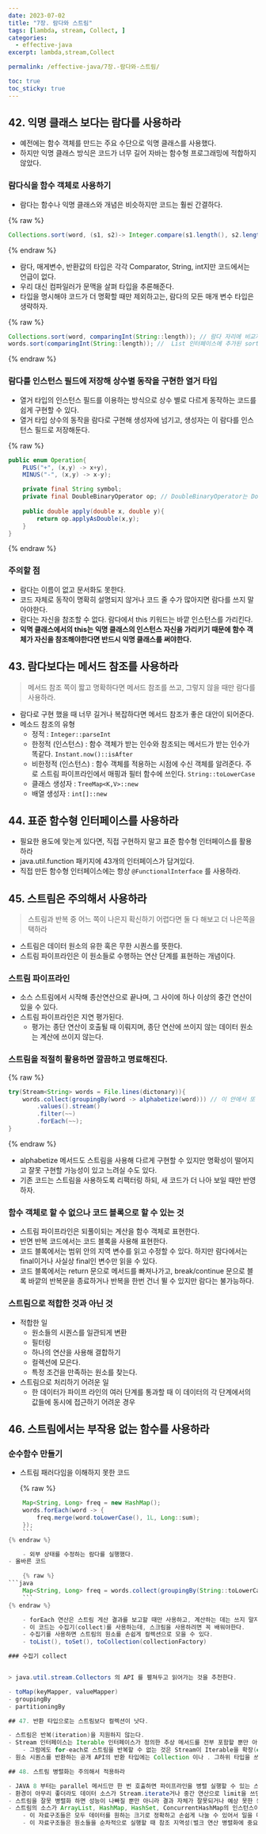 ```yaml
---
date: 2023-07-02
title: "7장. 람다와 스트림"
tags: [lambda, stream, Collect, ]
categories:
  - effective-java
excerpt: lambda,stream,Collect

permalink: /effective-java/7장.-람다와-스트림/

toc: true
toc_sticky: true
---
```



## 42. 익명 클래스 보다는 람다를 사용하라

- 예전에는 함수 객체를 만드는 주요 수단으로 익명 클래스를 사용했다.
- 하지만 익명 클래스 방식은 코드가 너무 길어 자바는 함수형 프로그래밍에 적합하지 않았다.

### 람다식을 함수 객체로 사용하기

- 람다는 함수나 익명 클래스와 개념은 비슷하지만 코드는 훨씬 간결하다.

{% raw %}
```java
Collections.sort(word, (s1, s2)-> Integer.compare(s1.length(), s2.length()));
```
{% endraw %}

- 람다, 매게변수, 반환값의 타입은 각각 Comparator<String>, String, int지만 코드에서는 언급이 없다.
- 우리 대신 컴파일러가 문맥을 살펴 타입을 추론해준다.
- 타입을 명시해야 코드가 더 명확할 때만 제외하고는, 람다의 모든 매개 변수 타입은 생략하자.

{% raw %}
```java
Collections.sort(word, comparingInt(String::length)); // 람다 자리에 비교자 생성 메서드를 사용하면 더 간결하게 만들 수 있다.
words.sort(comparingInt(String::length)); //  List 인터페이스에 추가된 sort 메서드 이용 
```
{% endraw %}


### 람다를 인스턴스 필드에 저장해 상수별 동작을 구현한 열거 타입

- 열거 타입의 인스턴스 필드를 이용하는 방식으로 상수 별로 다르게 동작하는 코드를 쉽게 구현할 수 있다.
- 열거 타입 상수의 동작을 람다로 구현해 생성자에 넘기고, 생성자는 이 람다를 인스턴스 필드로 저장해둔다.

{% raw %}
```java
public enum Operation{
	PLUS("+", (x,y) -> x+y),
	MINUS("-", (x,y) -> x-y);

	private final String symbol;
	private final DoubleBinaryOperator op; // DoubleBinaryOperator는 Double 인수 2개를 받아 Double 타입을 리턴한다.
	
	public double apply(double x, double y){
		return op.applyAsDouble(x,y);
	}
}
```
{% endraw %}


### 주의할 점

- 람다는 이름이 없고 문서화도 못한다.
- 코드 자체로 동작이 명확히 설명되지 않거나 코드 줄 수가 많아지면 람다를 쓰지 말아야한다.
- 람다는 자신을 참조할 수 없다. 람다에서 this 키워드는 바깥 인스턴스를 가리킨다.
- **익멱 클래스에서의 this는 익명 클래스의 인스턴스 자신을 가리키기 때문에 함수 객체가 자신을 참조해야한다면 반드시 익명 클래스를 써야한다.**

## 43. 람다보다는 메서드 참조를 사용하라


> 메서드 참조 쪽이 짧고 명확하다면 메서드 참조를 쓰고, 그렇지 않을 때만 람다를 사용하라.

- 람다로 구현 했을 때 너무 길거나 복잡하다면 메서드 참조가 좋은 대안이 되어준다.
- 메소드 참조의 유형
	- 정적 : `Integer::parseInt`
	- 한정적 (인스턴스) : 함수 객체가 받는 인수와 참조되는 메서드가 받는 인수가 똑같다. `Instant.now()::isAfter`
	- 비한정적 (인스턴스) : 함수 객체를 적용하는 시점에 수신 객체를 알려준다. 주로 스트림 파이프라인에서 매핑과 필터 함수에 쓰인다. `String::toLowerCase`
	- 클래스 생성자 : `TreeMap<K,V>::new`
	- 배열 생성자 : `int[]::new`

## 44. 표준 함수형 인터페이스를 사용하라

- 필요한 용도에 맞는게 있다면, 직접 구현하지 말고 표준 함수형 인터페이스를 활용하라
- java.util.function 패키지에 43개의 인터페이스가 담겨있다.
- 직접 만든 함수형 인터페이스에는 항상 `@FunctionalInterface` 를 사용하라.

## 45. 스트림은 주의해서 사용하라


> 스트림과 반복 중 어느 쪽이 나은지 확신하기 어렵다면 둘 다 해보고 더 나은쪽을 택하라

- 스트림은 데이터 원소의 유한 혹은 무한 시퀀스를 뜻한다.
- 스트림 파이프라인은 이 원소들로 수행하는 연산 단계를 표현하는 개념이다.

### 스트림 파이프라인

- 소스 스트림에서 시작해 종산연산으로 끝나며, 그 사이에 하나 이상의 중간 연산이 있을 수 있다.
- 스트림 파이프라인은 지연 평가된다.
	- 평가는 종단 연산이 호출될 때 이뤄지며, 종단 연산에 쓰이지 않는 데이터 원소는 계산에 쓰이지 않는다.

### 스트림을 적절히 활용하면 깔끔하고 명료해진다.


{% raw %}
```java
try(Stream<String> words = File.lines(dictonary)){
	words.collect(groupingBy(word -> alphabetize(word))) // 이 안에서 또 스트림을 사용하면 과하게 사용했다.
		.values().stream()
		.filter(~~)
		.forEach(~~);
}
```
{% endraw %}

- alphabetize 메서드도 스트림을 사용해 다르게 구현할 수 있지만 명확성이 떨어지고 잘못 구현할 가능성이 있고 느려실 수도 있다.
- 기존 코드는 스트림을 사용하도록 리팩터링 하되, 새 코드가 더 나아 보일 때만 반영하자.

### 함수 객체로 할 수 없으나 코드 블록으로 할 수 있는 것

- 스트림 파이프라인은 되풀이되는 계산을 함수 객체로 표현한다.
- 반면 반복 코드에서는 코드 블록을 사용해 표현한다.
- 코드 블록에서는 범위 안의 지역 변수를 읽고 수정할 수 있다. 하지만 람다에서는 final이거나 사실상 final인 변수만 읽을 수 있다.
- 코드 블록에서는 return 문으로 메서드를 빠져나가고, break/continue 문으로 블록 바깥의 반복문을 종료하거나 반복을 한번 건너 뛸 수 있지만 람다는 불가능하다.

### 스트림으로 적합한 것과 아닌 것

- 적합한 일
	- 원소들의 시퀀스를 일관되게 변환
	- 필터링
	- 하나의 연산을 사용해 결합하기
	- 컬렉션에 모은다.
	- 특정 조건을 만족하는 원소를 찾는다.
- 스트림으로 처리하기 어려운 일
	- 한 데이터가 파이프 라인의 여러 단계를 통과할 때 이 데이터의 각 단계에서의 값들에 동시에 접근하기 어려운 경우

## 46. 스트림에서는 부작용 없는 함수를 사용하라


### 순수함수 만들기

- 스트림 패러다임을 이해하지 못한 코드

	{% raw %}
```java
	Map<String, Long> freq = new HashMap();
	words.forEach(word -> {
		freq.merge(word.toLowerCase(), 1L, Long::sum);
	});
	```
{% endraw %}

	- 외부 상태를 수정하는 람다를 실행했다.
- 올바른 코드

	{% raw %}
```java
	Map<String, Long> freq = words.collect(groupingBy(String::toLowerCase, counting()));
	```
{% endraw %}

	- forEach 연산은 스트림 게산 결과를 보고할 때만 사용하고, 계산하는 데는 쓰지 말자.
	- 이 코드는 수집기(collect)를 사용하는데, 스크림을 사용하려면 꼭 배워야한다.
	- 수집기를 사용하면 스트림의 원소를 손쉽게 컬렉션으로 모을 수 있다.
	- toList(), toSet(), toCollection(collectionFactory)

### 수집기 collect


> java.util.stream.Collectors 의 API 를 펼쳐두고 읽어가는 것을 추천한다.

- toMap(keyMapper, valueMapper)
- groupingBy
- partitioningBy

## 47. 반환 타입으로는 스트림보다 컬렉션이 낫다.

- 스트림은 반복(iteration)을 지원하지 않는다.
- Stream 인터페이스는 Iterable 인터페이스가 정의한 추상 메서드를 전부 포함할 뿐만 아니라, Iterable 인터페이스가 정의한 방식대로 동작한다.
	- 그럼에도 for-each로 스트림을 반복할 수 없는 것은 Stream이 Iterable을 확장(extends)하지 않아서다.
- 원소 시퀀스를 반환하는 공개 API의 반환 타입에는 Collection 이나 . 그하위 타입을 쓰는게 일반적으로 최선이다.

## 48. 스트림 병렬화는 주의해서 적용하라

- JAVA 8 부터는 parallel 메서드만 한 번 호출하면 파이프라인을 병렬 실행할 수 있는 스트림을 지원했다.
- 환경이 아무리 좋더라도 데이터 소스가 Stream.iterate거나 중간 연산으로 limit을 쓰면 파이프라인 병렬화로는 성능 개선을 기대할 수 없다.
- 스트림을 잘못 병렬화 하면 성능이 나빠질 뿐만 아니라 결과 자체가 잘못되거나 예상 못한 동작이 발생할 수 있다.
- 스트림의 소스가 ArrayList, HashMap, HashSet, ConcurrentHashMap의 인스턴스이거나 배열, int, long 범위일 때 병렬화의 효과가 가장 좋다.
	- 이 자료구조들은 모두 데이터를 원하는 크기로 정확하고 손쉽게 나눌 수 있어서 일을 다수의 스레드에 분배하기에 좋다.
	- 이 자료구조들은 원소들을 순차적으로 실행할 때 참조 지역성(벌크 연산 병렬화에 중요한 요소)이 뛰어나다.
